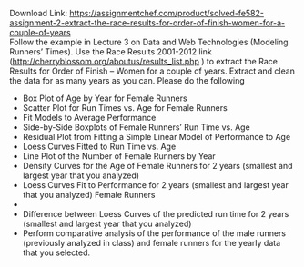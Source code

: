 Download Link: https://assignmentchef.com/product/solved-fe582-assignment-2-extract-the-race-results-for-order-of-finish-women-for-a-couple-of-years
<br>
Follow the example in Lecture 3 on Data and Web Technologies (Modeling Runners’ Times). Use the Race Results 2001-2012 link (<u><a href="http://cherryblossom.org/aboutus/results_list.php">http://cherryblossom.org/aboutus/results_list.php</a></u> ) to extract the Race Results for Order of Finish – Women for a couple of years. Extract and clean the data for as many years as you can. Please do the following

<ul>

 <li>Box Plot of Age by Year for Female Runners</li>

 <li>Scatter Plot for Run Times vs. Age for Female Runners</li>

 <li>Fit Models to Average Performance</li>

 <li>Side-by-Side Boxplots of Female Runners’ Run Time vs. Age</li>

 <li>Residual Plot from Fitting a Simple Linear Model of Performance to Age</li>

 <li>Loess Curves Fitted to Run Time vs. Age</li>

 <li>Line Plot of the Number of Female Runners by Year</li>

 <li>Density Curves for the Age of Female Runners for 2 years (smallest and largest year that you analyzed)</li>

 <li>Loess Curves Fit to Performance for 2 years (smallest and largest year that you analyzed) Female Runners</li>

 <li></li>

 <li>Difference between Loess Curves of the predicted run time for 2 years (smallest and largest year that you analyzed)</li>

 <li>Perform comparative analysis of the performance of the male runners (previously analyzed in class) and female runners for the yearly data that you selected.</li>

</ul>

<strong> </strong>